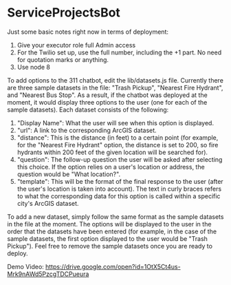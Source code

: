 # ServiceProjectsBot

Just some basic notes right now in terms of deployment:
1. Give your executor role full Admin access
2. For the Twilio set up, use the full number, including the +1 part. No need for quotation marks or anything.
3. Use node 8

To add options to the 311 chatbot, edit the lib/datasets.js file. Currently there are three sample datasets in the file: "Trash Pickup", "Nearest Fire Hydrant", and "Nearest Bus Stop". As a result, if the chatbot was deployed at the moment, it would display three options to the user (one for each of the sample datasets). Each dataset consists of the following:
  1. "Display Name": What the user will see when this option is displayed.
  2. "url": A link to the corresponding ArcGIS dataset.
  3. "distance": This is the distance (in feet) to a certain point (for example, for the "Nearest Fire Hydrant" option, the distance is set to 200, so fire hydrants within 200 feet of the given location will be searched for).
  4. "question": The follow-up question the user will be asked after selecting this choice. If the option relies on a user's location or address, the question would be "What location?".
  5. "template": This will be the format of the final response to the user (after the user's location is taken into account). The text in curly braces refers to what the corresponding data for this option is called within a specific city's ArcGIS dataset.

To add a new dataset, simply follow the same format as the sample datasets in the file at the moment. The options will be displayed to the user in the order that the datasets have been entered (for example, in the case of the sample datasets, the first option displayed to the user would be "Trash Pickup"). Feel free to remove the sample datasets once you are ready to deploy.

Demo Video: https://drive.google.com/open?id=1OtX5Ct4us-Mrk9nAWd5PzcgTDCPueura
